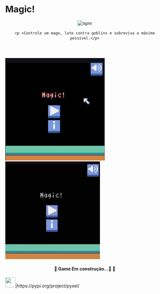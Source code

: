 # Magic!
<header>
    <img src="https://camo.githubusercontent.com/b86498b2a9f92fcc2dacee8a75d189d81104fe718a040cc4823bcf2f9f7018bb/68747470733a2f2f696d672e736869656c64732e696f2f6e706d2f762f40756e666f726d2f636f72652e7376673f636f6c6f723d253233383235374535267374796c653d666f722d7468652d6261646765" alt="npm" data-canonical-src="https://img.shields.io/npm/v/@unform/core.svg?           color=%238257E5&amp;style=for-the-badge" style="max-width:100%;">

    <p >Controle um mago, lute contra goblins e sobreviva o máximo possivel.</p>
</header>
    
<div>
    <img src="images/image1.png" type="image/png" width="315" heigth= "300" />
    <img src="images/Magic!.gif" type="image/gif" width="300" heigth= "310"/>
    <h4 align="center"><p>🚧 Game Em construção...🚀  🚧</p></h4>
</div>

<footer>
    <div>
        <img src="https://cdn.jsdelivr.net/gh/devicons/devicon/icons/python/python-original.svg" width="32" height="32"/>|https://pypi.org/project/pyxel/
    </div>
<footer>
